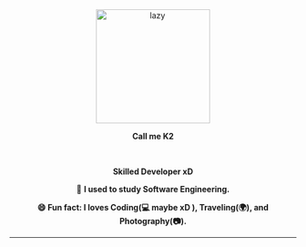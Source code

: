 <div>
    <div align=center>
        <img src="https://media.giphy.com/media/13HBDT4QSTpveU/giphy.gif" alt="lazy" height="200">
    </div>
    <div align=center>
        <p>
            <strong>
                 Call me K2
            </strong>
        </p>
        <br>
        <p>
            <strong>
                Skilled Developer xD
            </strong>
        </p>
        <div>
            <p>🌱 <b>I used to study Software Engineering.</p>
            <p>😄 <b>Fun fact</b>: I loves Coding(💻 maybe xD ), Traveling(🌍), and Photography(📷).</p>
        </div>
    </div>
</div>

------


